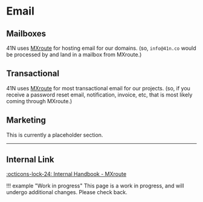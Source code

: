 # Email

## Mailboxes
41N uses [MXroute](https://mxroute.com) for hosting email for our domains. (so, `info@41n.co` would be processed by and land in a mailbox from MXroute.)

## Transactional
41N uses [MXroute](https://mxroute.com) for most transactional email for our projects. (so, if you receive a password reset email, notification, invoice, etc, that is most likely coming through MXroute.)

## Marketing
This is currently a placeholder section.

---

## Internal Link
[:octicons-lock-24: Internal Handbook - MXroute](https://outline.41apps.com/doc/mxroute-ZfUhPHHQC7)

!!! example "Work in progress"
    This page is a work in progress, and will undergo additional changes. Please check back.